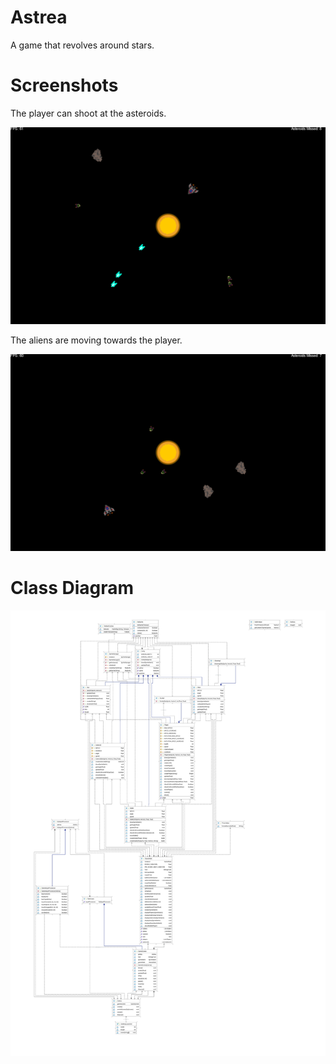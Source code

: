 # Astrea

A game that revolves around stars.

# Screenshots

The player can shoot at the asteroids.

![Screenshot 1](https://github.com/daniel-stoneuk/astrea/blob/master/images/ss1.png?raw=true)

The aliens are moving towards the player.

![Screenshot 2](https://github.com/daniel-stoneuk/astrea/blob/master/images/ss2.png?raw=true)

# Class Diagram 

![Class Diagram](https://github.com/daniel-stoneuk/astrea/blob/master/images/classdiagram.jpg?raw=true)